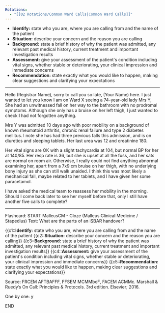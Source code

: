 ```yaml
---
Rotations:
  - "[[02 Rotations/Common Ward Calls|Common Ward Calls]]"
---
```

- **Identify:** state who you are, where you are calling from and the name of the patient
- **Situation:** describe your concern and the reason you are calling
- **Background:** state a brief history of why the patient was admitted, any relevant past medical history, current treatment and important investigation results
- **Assessment:** give your assessment of the patient's condition including vital signs, whether stable or deteriorating, your clinical impression and immediate concerns
- **Recommendation:** state exactly what you would like to happen, making clear suggestions and clarifying your expectations
---
Hello (Registrar Name), sorry to call you so late, (Your Name) here. I just wanted to let you know I am on Ward X seeing a 74-year-old lady Mrs Y, She had an unwitnessed fall on her way to the bathroom with no prodromal symptoms. Although she only has a bruise on her left thigh, I just wanted to check I had not forgotten anything.

Mrs Y was admitted 10 days ago with poor mobility on a background of known rheumatoid arthritis, chronic renal failure and type 2 diabetes mellitus. I note she has had three previous falls this admission, and is on diuretics and sleeping tablets. Her last urea was 12 and creatinine 180.

Her vital signs are OK with a slight tachycardia at 104, but normal BP for her at 140/85. Her resp rate is 36, but she is upset at all the fuss, and her sats are normal on room air. Otherwise, I really could not find anything abnormal examining her, apart from a 7x9 cm bruise on her thigh, with no underlying bony injury as she can still walk unaided. I think this was most likely a mechanical fall, maybe related to her tablets, and I have given
her some paracetamol.

I have asked the medical team to reassess her mobility in the morning. Should I come back later to see her myself before that, only I still have another five calls to complete?

---
Flashcard:
START
MalleusCM - Cloze (Malleus Clinical Medicine / Stapedius)
Text:
What are the parts of an iSBAR handover?

{{c1::**Identify:** state who you are, where you are calling from and the name of the patient
{{c2::**Situation:** describe your concern and the reason you are calling}}
{{c3::**Background:** state a brief history of why the patient was admitted, any relevant past medical history, current treatment and important investigation results}}
{{c4::**Assessment:** give your assessment of the patient's condition including vital signs, whether stable or deteriorating, your clinical impression and immediate concerns}}
{{c5::**Recommendation:** state exactly what you would like to happen, making clear suggestions and clarifying your expectations}}

Source:
FRCEM AFTBAFFF, FFSEM MCMMbcF, FACEM ACMMc. Marshall & Ruedy’s On Call: Principles & Protocols. 3rd edition. Elsevier; 2016. 

One by one:
y
<!--ID: 1733877803090-->
END